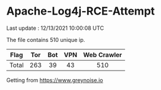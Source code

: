 
# Apache-Log4j-RCE-Attempt

Last update : 12/13/2021 10:00:08 UTC

The file contains 510 unique ip.

| Flag | Tor | Bot | VPN | Web Crawler|
| :---:   | :-: | :-: | :-: | :-: |
| Total | 263 | 39 | 43 | 510 |

Getting from https://www.greynoise.io